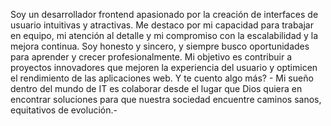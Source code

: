 Soy un desarrollador frontend apasionado por la creación de interfaces de usuario intuitivas y atractivas. 
Me destaco por mi capacidad para trabajar en equipo, mi atención al detalle y mi compromiso con la escalabilidad y la mejora continua. 
Soy honesto y sincero, y siempre busco oportunidades para aprender y crecer profesionalmente. 
Mi objetivo es contribuir a proyectos innovadores que mejoren la experiencia del usuario y optimicen el rendimiento de las aplicaciones web.
Y te cuento algo más? - Mi sueño dentro del mundo de IT es colaborar desde el lugar que Dios quiera en encontrar soluciones para que 
nuestra sociedad encuentre caminos sanos, equitativos de evolución.-



